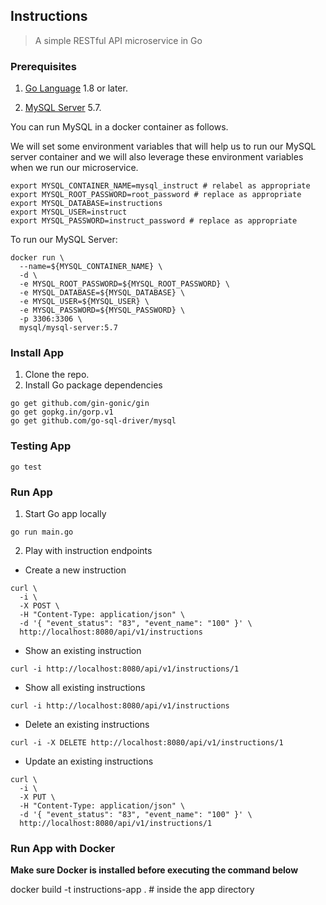 ## Instructions

> A simple RESTful API microservice in Go

### Prerequisites

1. [Go Language](https://golang.org) 1.8 or later.

2. [MySQL Server](https://hub.docker.com/_/mysql) 5.7.

You can run MySQL in a docker container as follows.

We will set some environment variables that will help us to run our MySQL server container and we will also leverage these environment variables when we run our microservice.

```
export MYSQL_CONTAINER_NAME=mysql_instruct # relabel as appropriate
export MYSQL_ROOT_PASSWORD=root_password # replace as appropriate
export MYSQL_DATABASE=instructions
export MYSQL_USER=instruct
export MYSQL_PASSWORD=instruct_password # replace as appropriate
```

To run our MySQL Server:
```
docker run \
  --name=${MYSQL_CONTAINER_NAME} \
  -d \
  -e MYSQL_ROOT_PASSWORD=${MYSQL_ROOT_PASSWORD} \
  -e MYSQL_DATABASE=${MYSQL_DATABASE} \
  -e MYSQL_USER=${MYSQL_USER} \
  -e MYSQL_PASSWORD=${MYSQL_PASSWORD} \
  -p 3306:3306 \
  mysql/mysql-server:5.7
```

### Install App
1. Clone the repo.
2. Install Go package dependencies

```
go get github.com/gin-gonic/gin
go get gopkg.in/gorp.v1
go get github.com/go-sql-driver/mysql
```

### Testing App

```
go test
```

### Run App
1. Start Go app locally

```
go run main.go
```

2. Play with instruction endpoints

* Create a new instruction

```
curl \
  -i \
  -X POST \
  -H "Content-Type: application/json" \
  -d '{ "event_status": "83", "event_name": "100" }' \
  http://localhost:8080/api/v1/instructions
```

* Show an existing instruction

```
curl -i http://localhost:8080/api/v1/instructions/1
```

* Show all existing instructions

```
curl -i http://localhost:8080/api/v1/instructions
```

* Delete an existing instructions

```
curl -i -X DELETE http://localhost:8080/api/v1/instructions/1
```

* Update an existing instructions

```
curl \
  -i \
  -X PUT \
  -H "Content-Type: application/json" \
  -d '{ "event_status": "83", "event_name": "100" }' \
  http://localhost:8080/api/v1/instructions/1
```

### Run App with Docker

**Make sure Docker is installed before executing the command below**

  docker build -t instructions-app . # inside the app directory

